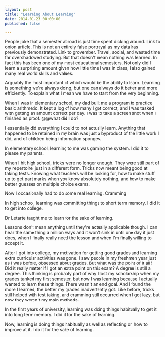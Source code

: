 ```yaml
---
layout: post
title: "Learning About Learning"
date: 2014-01-23 00:00:00
published: false

---
```


People joke that a semester abroad is just time spent dicking around. Link to 
onion article. This is not an entirely false portrayal as my data has previously 
demonstrated. Link to grovember. Travel, social, and wasted time far 
overshadowed studying. But that doesn't mean nothing was learned. In fact this 
has been one of my most educational semesters. Not only did I learn a surprising 
amount given how little time I was in class, I also gained many real world 
skills and values.

Arguably the most important of which would be the ability to learn. Learning is 
something we're always doing, but one can always do it better and more 
efficiently. To explain what I mean we have to start from the very beginning. 

When I was in elementary school, my dad built me a program to practice basic 
arithmetic. It kept a log of how many I got correct, and I was tasked with 
getting an amount correct per day. I was to take a screen shot when I finished 
as proof.  @@what did I do?

I essentially did everything I could to not actually learn. Anything that 
happened to be retained in my brain was just a byproduct of the little work I 
did, and of children being information sponges. 

In elementary school, learning to me was gaming the system. I did it to please 
my parents.

When I hit high school, tricks were no longer enough. They were still part of my 
repertoire, just in a different form. Tricks now meant being good at taking 
tests. Knowing what teachers will be looking for, how to make stuff up to get 
part marks when you know absolutely nothing, and how to make better guesses on 
multiple choice exams. 

Now I occasionally had to do some real learning. Cramming

In high school, learning was committing things to short term memory. I did it to 
get into college.

Dr Letarte taught me to learn for the sake of learning. 

Lessons don't mean anything until they're actually applicable though. I can hear 
the same thing a million ways and it won't sink in until one day it just does, 
when I finally really need the lesson and when I'm finally willing to accept it.

After I got into college, my motivation for getting good grades and learning 
extra curricular activities was gone. I saw people in my freshmen year just as I 
was before, obsessed about grades. But what was the point of it all? Did it 
really matter if I got an extra point on this exam? A degree is still a degree. 
This thinking is probably part of why I lost my scholarship when my grades 
tanked my first semester, but now I was learning because I actually wanted to 
learn these things. There wasn't an end goal. And I found the more I learned, 
the better my grades inadvertently got. Like before, tricks still helped with 
test taking, and cramming still occurred when I got lazy, but now they weren't 
my main methods. 

In the first years of university, learning was doing things habitually to get it 
into long term memory. I did it for the sake of learning.

Now, learning is doing things habitually as well as reflecting on how to improve 
at it. I do it for the sake of learning.
